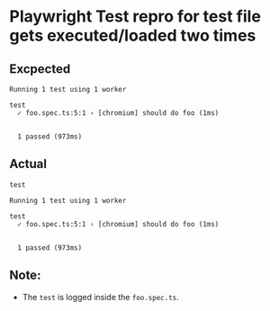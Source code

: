 # Playwright Test repro for test file gets executed/loaded two times

## Excpected

```text
Running 1 test using 1 worker

test
  ✓ foo.spec.ts:5:1 › [chromium] should do foo (1ms)


  1 passed (973ms)
```

## Actual

```
test

Running 1 test using 1 worker

test
  ✓ foo.spec.ts:5:1 › [chromium] should do foo (1ms)


  1 passed (973ms)
```

## Note:

- The `test` is logged inside the `foo.spec.ts`.
